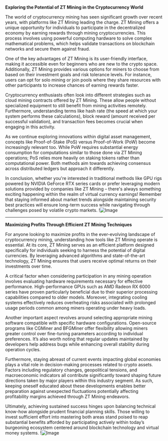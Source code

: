 **Exploring the Potential of ZT Mining in the Cryptocurrency World**

The world of cryptocurrency mining has seen significant growth over recent years, with platforms like ZT Mining leading the charge. ZT Mining offers a unique opportunity for individuals to participate in the decentralized economy by earning rewards through mining cryptocurrencies. This process involves using powerful computing hardware to solve complex mathematical problems, which helps validate transactions on blockchain networks and secure them against fraud.

One of the key advantages of ZT Mining is its user-friendly interface, making it accessible even for beginners who are new to the crypto space. Additionally, ZT Mining provides various options for miners to choose from based on their investment goals and risk tolerance levels. For instance, users can opt for solo mining or join pools where they share resources with other participants to increase chances of earning rewards faster.

Cryptocurrency enthusiasts often look into different strategies such as cloud mining contracts offered by ZT Mining. These allow people without specialized equipment to still benefit from mining activities remotely. Furthermore, understanding terms like hash rate (the speed at which your system performs these calculations), block reward (amount received per successful validation), and transaction fees becomes crucial when engaging in this activity.

As we continue exploring innovations within digital asset management, concepts like Proof-of-Stake (PoS) versus Proof-of-Work (PoW) become increasingly relevant too. While PoW requires substantial energy consumption for computations similar to those done via ZT Mining operations; PoS relies more heavily on staking tokens rather than computational power. Both methods aim towards achieving consensus across distributed ledgers but approach it differently.

In conclusion, whether you're interested in traditional methods like GPU rigs powered by NVIDIA GeForce RTX series cards or prefer leveraging modern solutions provided by companies like ZT Mining – there's always something exciting happening within the realm of virtual currency earnings! Remember that staying informed about market trends alongside maintaining security best practices will ensure long-term success while navigating through challenges posed by volatile crypto markets. !![Image](https://github.com/user-attachments/assets/3be06921-4469-491d-bd37-5f14c53422b7)

---

**Maximizing Profits Through Efficient ZT Mining Techniques**

For anyone looking to maximize profits in the ever-evolving landscape of cryptocurrency mining, understanding how tools like ZT Mining operate is essential. At its core, ZT Mining serves as an efficient platform designed specifically for individuals seeking to harness the potential of digital currencies. By leveraging advanced algorithms and state-of-the-art technology, ZT Mining ensures that users receive optimal returns on their investments over time.

A critical factor when considering participation in any mining operation involves evaluating hardware requirements necessary for effective performance. High-performance GPUs such as AMD Radeon RX 6000 series have proven particularly beneficial due to their superior processing capabilities compared to older models. Moreover, integrating cooling systems effectively reduces overheating risks associated with prolonged usage periods common among miners operating under heavy loads.

Another important aspect revolves around selecting appropriate mining software compatible with specific hardware configurations. Open-source programs like CGMiner and BFGMiner offer flexibility allowing miners greater control over fine-tuning parameters according to individual preferences. It’s also worth noting that regular updates maintained by developers help address bugs while enhancing overall stability during operation cycles.

Furthermore, staying abreast of current events impacting global economies plays a vital role in decision-making processes related to crypto assets. Factors including regulatory changes, geopolitical tensions, and macroeconomic indicators all contribute significantly toward shaping future directions taken by major players within this industry segment. As such, keeping oneself educated about these developments enables better preparation against unexpected fluctuations potentially affecting profitability margins achieved through ZT Mining endeavors.

Ultimately, achieving sustained success hinges upon balancing technical know-how alongside prudent financial planning skills. Those willing to invest sufficient effort into mastering both areas stand poised to reap substantial benefits afforded by participating actively within today’s burgeoning ecosystem centered around blockchain technology and virtual money systems. !![Image](https://github.com/user-attachments/assets/3be06921-4469-491d-bd37-5f14c53422b7)